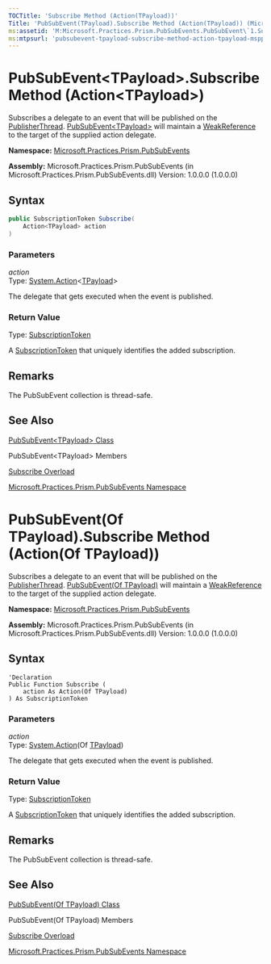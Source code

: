 ```yaml
---
TOCTitle: 'Subscribe Method (Action(TPayload))'
Title: 'PubSubEvent(TPayload).Subscribe Method (Action(TPayload)) (Microsoft.Practices.Prism.PubSubEvents)'
ms:assetid: 'M:Microsoft.Practices.Prism.PubSubEvents.PubSubEvent\`1.Subscribe(System.Action{\`0})'
ms:mtpsurl: 'pubsubevent-tpayload-subscribe-method-action-tpayload-mspp-pubsubevents.md'
---
```


# PubSubEvent&lt;TPayload&gt;.Subscribe Method (Action&lt;TPayload&gt;)

Subscribes a delegate to an event that will be published on the [PublisherThread](threadoption-enumeration-mspp-pubsubevents.md). [PubSubEvent&lt;TPayload&gt;](pubsubevent-tpayload-class-mspp-pubsubevents.md) will maintain a [WeakReference](http://msdn.microsoft.com/en-us/library/hbh8w2zd) to the target of the supplied action delegate.

**Namespace:** [Microsoft.Practices.Prism.PubSubEvents](mspp-pubsubevents-namespace.md)

**Assembly:** Microsoft.Practices.Prism.PubSubEvents (in Microsoft.Practices.Prism.PubSubEvents.dll) Version: 1.0.0.0 (1.0.0.0)

## Syntax

```C#
public SubscriptionToken Subscribe(
	Action<TPayload> action
)
```
### Parameters

*action*  
Type: [System.Action](http://msdn.microsoft.com/en-us/library/018hxwa8)&lt;[TPayload](pubsubevent-tpayload-class-mspp-pubsubevents.md)&gt;

The delegate that gets executed when the event is published.

### Return Value

Type: [SubscriptionToken](subscriptiontoken-class-mspp-pubsubevents.md)

A [SubscriptionToken](subscriptiontoken-class-mspp-pubsubevents.md) that uniquely identifies the added subscription.

## Remarks

 The PubSubEvent collection is thread-safe.

## See Also
[PubSubEvent&lt;TPayload&gt; Class](pubsubevent-tpayload-class-mspp-pubsubevents.md)

PubSubEvent&lt;TPayload&gt; Members

[Subscribe Overload](pubsubevent-tpayload-subscribe-method-mspp-pubsubevents.md)

[Microsoft.Practices.Prism.PubSubEvents Namespace](mspp-pubsubevents-namespace.md)

# PubSubEvent(Of TPayload).Subscribe Method (Action(Of TPayload))

Subscribes a delegate to an event that will be published on the [PublisherThread](threadoption-enumeration-mspp-pubsubevents.md). [PubSubEvent(Of TPayload)](pubsubevent-tpayload-class-mspp-pubsubevents.md) will maintain a [WeakReference](http://msdn.microsoft.com/en-us/library/hbh8w2zd) to the target of the supplied action delegate.

**Namespace:** [Microsoft.Practices.Prism.PubSubEvents](mspp-pubsubevents-namespace.md)

**Assembly:** Microsoft.Practices.Prism.PubSubEvents (in Microsoft.Practices.Prism.PubSubEvents.dll) Version: 1.0.0.0 (1.0.0.0)

## Syntax

```VB
'Declaration
Public Function Subscribe ( 
	action As Action(Of TPayload)
) As SubscriptionToken
```
### Parameters

*action*  
Type: [System.Action](http://msdn.microsoft.com/en-us/library/018hxwa8)(Of [TPayload](pubsubevent-tpayload-class-mspp-pubsubevents.md))

The delegate that gets executed when the event is published.

### Return Value

Type: [SubscriptionToken](subscriptiontoken-class-mspp-pubsubevents.md)

A [SubscriptionToken](subscriptiontoken-class-mspp-pubsubevents.md) that uniquely identifies the added subscription.

## Remarks

 The PubSubEvent collection is thread-safe.

## See Also
[PubSubEvent(Of TPayload) Class](pubsubevent-tpayload-class-mspp-pubsubevents.md)

PubSubEvent(Of TPayload) Members

[Subscribe Overload](pubsubevent-tpayload-subscribe-method-mspp-pubsubevents.md)

[Microsoft.Practices.Prism.PubSubEvents Namespace](mspp-pubsubevents-namespace.md)
